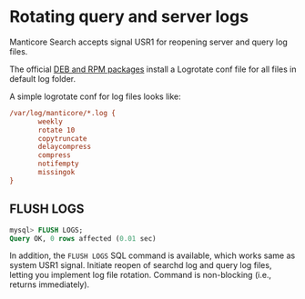 # Rotating query and server logs 

Manticore Search accepts signal USR1 for reopening server and query log files.

The official [DEB and RPM packages](https://manticoresearch.com/downloads/) install a Logrotate conf file for all files in default log folder.

A simple logrotate conf for log files looks like:

```ini
/var/log/manticore/*.log {
       weekly
       rotate 10
       copytruncate
       delaycompress
       compress
       notifempty
       missingok
}
```

## FLUSH LOGS

```sql
mysql> FLUSH LOGS;
Query OK, 0 rows affected (0.01 sec)
```

In addition, the `FLUSH LOGS` SQL command is available, which works same as system USR1 signal. Initiate reopen of searchd log and query log files, letting you implement log file rotation. Command is non-blocking (i.e., returns immediately).